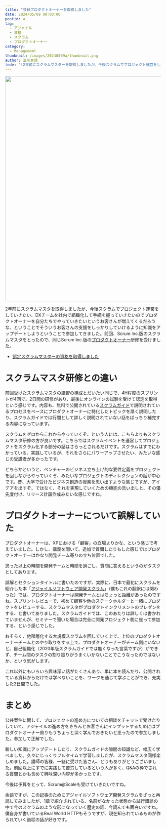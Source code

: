 ```yaml
---
title: "登録プロダクトオーナーを取得しました"
date: 2024/05/09 00:00:00
postid: a
tag:
  - アジャイル
  - 資格
  - スクラム
  - プロダクトオーナー
category:
  - Management
thumbnail: /images/20240509a/thumbnail.png
author: 澁川喜規
lede: "!2年前にスクラムマスターを取得しましたが、今後スクラムでプロジェクト運営をしていきたい、DXチームを社内で組織化して手綱を握っていきたいのでプロダクトオーナーを自分たちでやっていきたいというお客さんが増えてくるだろうな、ということでそういうお客さんの支援をしっかりしていけるように知識をアップデートしようということで参加してきました。"
---
```

<img src="/images/20240509a/image.png" alt="" width="946" height="729" loading="lazy">

2年前にスクラムマスタを取得しましたが、今後スクラムでプロジェクト運営をしていきたい、DXチームを社内で組織化して手綱を握っていきたいのでプロダクトオーナーを自分たちでやっていきたいというお客さんが増えてくるだろうな、ということでそういうお客さんの支援をしっかりしていけるように知識をアップデートしようということで参加してきました。前回、Scrum Inc.版のスクラムマスタをとったので、同じScrum Inc.版の[プロダクトオーナー](https://scruminc.jp/training/owner/)研修を受けました。

* [認定スクラムマスターの資格を取得しました](/articles/20220218a/)

# スクラムマスタ研修との違い

前回受けたスクラムマスタの講習の構成とだいたい同じで、4H程度のスプリントが4回で、2日間の研修があり、最後にオンラインの試験を受けて認定を取得という感じです。内容も、無料で公開されている[スクラムガイド](https://scrumguides.org/docs/scrumguide/v2020/2020-Scrum-Guide-Japanese.pdf)で説明されているプロセスをベースにプロダクトオーナーに特化したトピックを厚く説明したり、スクラムガイドでは行間として詳しく説明されていない話をばっちり補完する内容になっています。

スクラムをゼロからこれからやっていくぞ、という人には、こちらよりもスクラムマスタ研修の方が良いです。こちらではスクラムイベントを運営してプロジェクトをスクラム化する部分の話はさらっとされるだけです。スクラムはすでにわかっている、実践しているが、それをさらにパワーアップさせたい、みたいな感じの受講者が多かったです。

どちらかというと、ベンチャーのビジネス立ち上げ的な要件定義をプロジェクトを回しながらやっていくぞ、みたいなプロジェクトのディレクションの話が中心です。昔、大学で受けたビジネス創造の授業を思い出すような感じですが、アイデアを出すぞ、ではなく、それを実現していくための機能の洗い出しと、その優先度付け、リリース計画作成みたいな感じですね。

# プロダクトオーナーについて誤解していた

プロダクトオーナーは、XPにおける「顧客」の立場よりかな、という感じで考えていました。しかし、講義を聞いて、追加で質問したりもした感じではプロダクトオーナーはかなり開発チーム寄りの立ち位置でした。

思った以上の時間を開発チームと時間を過ごし、質問に答えるというのがタスクとしてあります。

誤解とセクションタイトルに書いたのですが、実際に、日本で最初にスクラムを紹介した本「[アジャイルソフトウェア開発スクラム](https://amzn.to/3W6uG6o)」（僕もこれの翻訳には関わった）では、プロダクトオーナーは開発チームとはちょっと距離があったのですね。スプリントレビューで、初めて顧客や他のステークホルダーと一緒にプロダクトをレビューする、スクラムマスタがプロダクトインクリメントのプレゼンをする、と書いてありました。スクラムガイドでは、このあたりは詳しくは書かれていませんが、セミナーで聞いた場合は完全に開発プロジェクト側に座って参加する、という感じでした。

おそらく、他階層化する大規模スクラムを回していく上で、上位のプロダクトオーナーチームとのやり取りをする上で、プロダクトオーナーがチーム側にいないと、自己組織化（2020年版スクラムガイドでは無くなった言葉ですが）ができず、チーム間のタスクの割り振りがうまくいかないことでこうなったのではないか、という気がします。

これ以外にもいろいろ興味深い話がたくさんあり、単に本を読んだり、公開されている資料からだけでは学べないことを、ワークを通じて学ぶことができ、充実した2日間でした。

# まとめ

公共案件に関して、プロジェクトの進め方についての相談をチャットで受けたりしていて、アジャイルの進め方をきちんとお客さんにインプットするためにはプロダクトオーナー周りもうちょっと深く学んでおきたいと思ったので参加しました。参加して正解でした。

新しい知識にアップデートしたり、スクラムガイドの隙間の知識など、幅広く学べました。久々にじっくりフルタイムで学習しましたが、スクラムマスタ同様楽しめました。講師の皆様、一緒に受けた皆さん、どうもありがとうございました。前回以上にすでに実践して苦労しているという人が多く、Q&Aの枠でされる質問とかも含めて興味深い内容が多かったです。

今後は予算をとって、Scrum@Scaleも受けていきたいですね。

余談ですが、この記事のためにアジャイルソフトウェア開発スクラムをざっと再読してみましたが、1章で紹介されている、名前がなかった状態から試行錯誤の中で今のスクラムのような形になっていく歴史の話、今読んでも面白いですね。僕自身が書いているReal World HTTPもそうですが、現在知られているものが作られていく過程の話が好きです。
